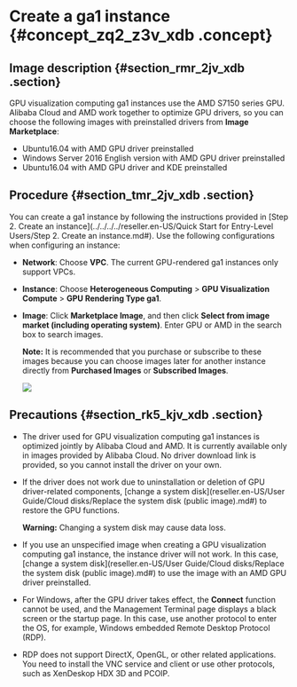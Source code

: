 # Create a ga1 instance {#concept_zq2_z3v_xdb .concept}

## Image description {#section_rmr_2jv_xdb .section}

GPU visualization computing ga1 instances use the AMD S7150 series GPU. Alibaba Cloud and AMD work together to optimize GPU drivers, so you can choose the following images with preinstalled drivers from **Image Marketplace**:

-   Ubuntu16.04 with AMD GPU driver preinstalled
-   Windows Server 2016 English version with AMD GPU driver preinstalled
-   Ubuntu16.04 with AMD GPU driver and KDE preinstalled

## Procedure {#section_tmr_2jv_xdb .section}

You can create a ga1 instance by following the instructions provided in [Step 2. Create an instance](../../../../reseller.en-US/Quick Start for Entry-Level Users/Step 2. Create an instance.md#). Use the following configurations when configuring an instance:

-   **Network**: Choose **VPC**. The current GPU-rendered ga1 instances only support VPCs.
-   **Instance**: Choose **Heterogeneous Computing** \> **GPU Visualization Compute** \> **GPU Rendering Type ga1**.
-   **Image**: Click **Marketplace Image**, and then click **Select from image market \(including operating system\)**. Enter GPU or AMD in the search box to search images.

    **Note:** It is recommended that you purchase or subscribe to these images because you can choose images later for another instance directly from **Purchased Images** or **Subscribed Images**.

    ![](images/5119_en-US.png)


## Precautions {#section_rk5_kjv_xdb .section}

-   The driver used for GPU visualization computing ga1 instances is optimized jointly by Alibaba Cloud and AMD. It is currently available only in images provided by Alibaba Cloud. No driver download link is provided, so you cannot install the driver on your own.
-   If the driver does not work due to uninstallation or deletion of GPU driver-related components, [change a system disk](reseller.en-US/User Guide/Cloud disks/Replace the system disk (public image).md#) to restore the GPU functions.

    **Warning:** Changing a system disk may cause data loss.

-   If you use an unspecified image when creating a GPU visualization computing ga1 instance, the instance driver will not work. In this case, [change a system disk](reseller.en-US/User Guide/Cloud disks/Replace the system disk (public image).md#) to use the image with an AMD GPU driver preinstalled.
-   For Windows, after the GPU driver takes effect, the **Connect** function cannot be used, and the Management Terminal page displays a black screen or the startup page. In this case, use another protocol to enter the OS, for example, Windows embedded Remote Desktop Protocol \(RDP\).
-   RDP does not support DirectX, OpenGL, or other related applications. You need to install the VNC service and client or use other protocols, such as XenDeskop HDX 3D and PCOIP.

